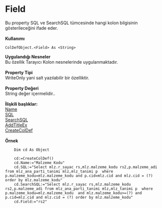 # Field

Bu property SQL ve SearchSQL tümcesinde hangi kolon bilgisinin gösterileceğini ifade eder.\
\
**Kullanımı**

```
ColDefObject.<Field> As <String>
```

**Uygulandığı Nesneler**\
Bu özellik Tarayıcı Kolon nesnelerinde uygulanmaktadır.\
\
**Property Tipi**\
WriteOnly yani salt yazılabilir bir özelliktir.\
\
**Property Değeri**\
String değer içermelidir..\
\
**İlişkili başlıklar:**\
[Name](name.md)\
[SQL](sql.md)\
[SearchSQL](searchsql.md)\
[AddTitleEx](../metotlar/addtitleex.md)\
[CreateColDef](../fonksiyonlar/createcoldef.md)\
\
**Örnek**

```
    Dim cd As Object

    cd:=CreateColDef()
    cd.Name:="Malzeme Kodu"
    cd.SQL:="Select mlz.r_sayac rs,mlz.malzeme_kodu rs2,p.malzeme_adi from mlz_ana_parti_tanimi mlz,mlz_tanimi p  where p.malzeme_kodu=mlz.malzeme_kodu and p.cid=mlz.cid and mlz.cid = (?) order by mlz.malzeme_kodu"
    cd.SearchSQL:="Select mlz.r_sayac rs,mlz.malzeme_kodu rs2,p.malzeme_adi from mlz_ana_parti_tanimi mlz,mlz_tanimi p  where p.malzeme_kodu=mlz.malzeme_kodu  and mlz.malzeme_kodu>=(?) and  p.cid=mlz.cid and mlz.cid = (?) order by mlz.malzeme_kodu" 
    cd.Field:="rs2"
```
